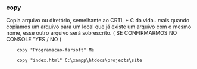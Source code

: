 ### copy

Copia arquivo ou diretório, semelhante ao CRTL + C da vida.. mais quando copiamos um arquivo para um local que já existe um arquivo com o mesmo nome, esse outro arquivo será sobrescrito. ( SE CONFIRMARMOS NO CONSOLE  "YES / NO )

		copy "Programacao-farsoft" Me

		copy "index.html" C:\xampp\htdocs\projects\site
